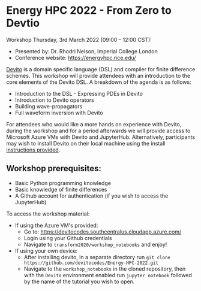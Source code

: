 # Energy HPC 2022 - From Zero to Devtio

Workshop Thursday, 3rd March 2022 (09:00 – 12:00 CST): 

* Presented by: Dr. Rhodri Nelson, Imperial College London
* Conference website: https://energyhpc.rice.edu/

[Devito](https://www.devitoproject.org/) is a domain specific language (DSL) and compiler for finite difference schemes. This workshop will provide attendees with an introduction to the core elements of the Devito DSL. A breakdown of the agenda is as follows:
* Introduction to the DSL - Expressing PDEs in Devito
* Introduction to Devito operators
* Building wave-propagators
* Full waveform inversion with Devito

For attendees who would like a more hands on experience with Devito, during the workshop and for a period afterwards we will provide access to Microsoft Azure VMs with Devito and JupyterHub. Alternatively, participants may wish to install Devito on their local machine using the install [instructions provided](https://www.devitoproject.org/devito/download.html).

## Workshop prerequisites:
* Basic Python programming knowledge
* Basic knowledge of finite differences
* A Github account for authentication (if you wish to access the JupyterHub)

To access the workshop material:
* If using the Azure VM's provided:
    * Go to: https://devitocodes.southcentralus.cloudapp.azure.com/
    * Login using your Github credentials
    * Navigate to ```transform2020/workshop_notebooks``` and enjoy!
* If using your own device:
    * After installing devito, in a separate directory run `git clone https://github.com/devitocodes/Energy-HPC-2022.git`
    * Navigate to the ```workshop_notebooks``` in the cloned repository, then with the `Devito` environment enabled run `jupyter notebook` followed by the name of the tutorial you wish to open.
